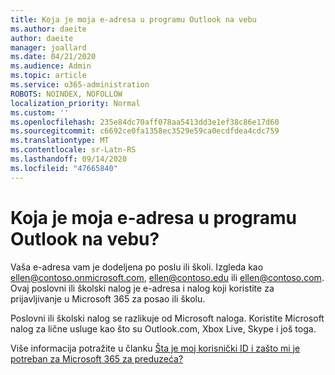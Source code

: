 ```yaml
---
title: Koja je moja e-adresa u programu Outlook na vebu
ms.author: daeite
author: daeite
manager: joallard
ms.date: 04/21/2020
ms.audience: Admin
ms.topic: article
ms.service: o365-administration
ROBOTS: NOINDEX, NOFOLLOW
localization_priority: Normal
ms.custom: ''
ms.openlocfilehash: 235e84dc70aff078aa5413dd3e1ef38c86e17d60
ms.sourcegitcommit: c6692ce0fa1358ec3529e59ca0ecdfdea4cdc759
ms.translationtype: MT
ms.contentlocale: sr-Latn-RS
ms.lasthandoff: 09/14/2020
ms.locfileid: "47665840"
---
```

# <a name="what-is-my-email-address-in-outlook-on-the-web"></a>Koja je moja e-adresa u programu Outlook na vebu?

Vaša e-adresa vam je dodeljena po poslu ili školi. Izgleda kao ellen@contoso.onmicrosoft.com, ellen@contoso.edu ili ellen@contoso.com. Ovaj poslovni ili školski nalog je e-adresa i nalog koji koristite za prijavljivanje u Microsoft 365 za posao ili školu.

Poslovni ili školski nalog se razlikuje od Microsoft naloga. Koristite Microsoft nalog za lične usluge kao što su Outlook.com, Xbox Live, Skype i još toga.

Više informacija potražite u članku [Šta je moj korisnički ID i zašto mi je potreban za Microsoft 365 za preduzeća?](https://support.office.com/article/37da662b-5da6-4b56-a091-2731b2ecc8b4)